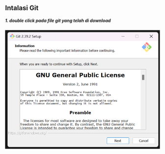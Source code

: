 ## Intalasi Git

##### 1. double click pada file git yang telah di download
![Instal-git-1](gambar/instal-git-1.png)
 